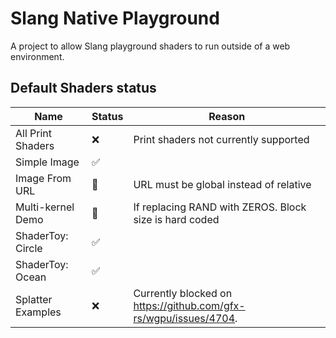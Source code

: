 # Slang Native Playground

A project to allow Slang playground shaders to run outside of a web environment. 

## Default Shaders status

| Name | Status | Reason |
|------|--------|--------|
| All Print Shaders | ❌ | Print shaders not currently supported |
| Simple Image | ✅ | |
| Image From URL | 📐 | URL must be global instead of relative |
| Multi-kernel Demo | 📐 | If replacing RAND with ZEROS. Block size is hard coded |
| ShaderToy: Circle | ✅ | |
| ShaderToy: Ocean | ✅ | |
| Splatter Examples | ❌ | Currently blocked on https://github.com/gfx-rs/wgpu/issues/4704. |



